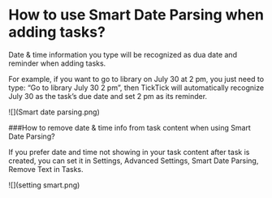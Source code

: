 # How to use Smart Date Parsing when adding tasks?

Date & time information you type will be recognized as dua date and reminder when adding tasks.

For example, if you want to go to library on July 30 at 2 pm, you just need to type: “Go to library July 30 2 pm”, then TickTick will automatically recognize July 30 as the task’s due date and set 2 pm as its reminder. 

![](Smart date parsing.png)

###How to remove date & time info from task content when using Smart Date Parsing?

If you prefer date and time not showing in your task content after task is created, you can set it in Settings, Advanced Settings, Smart Date Parsing, Remove Text in Tasks.

![](setting smart.png)
